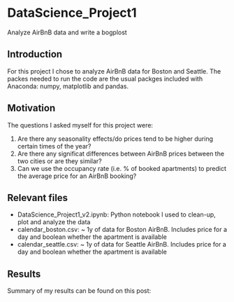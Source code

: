 # DataScience_Project1
Analyze AirBnB data and write a bogplost

## Introduction
For this project I chose to analyze AirBnB data for Boston and Seattle. The packes needed to run the code are the usual packges included with Anaconda: numpy, matplotlib and pandas.

## Motivation
The questions I asked myself for this project were:
1. Are there any seasonality effects/do prices tend to be higher during certain times of the year?
1. Are there any significat differences between AirBnB prices between the two cities or are they similar?
1. Can we use the occupancy rate (i.e. % of booked apartments) to predict the average price for an AirBnB booking?

## Relevant files
* DataScience_Project1_v2.ipynb: Python notebook I used to clean-up, plot and analyze the data
* calendar_boston.csv: ~ 1y of data for Boston AirBnB. Includes price for a day and boolean whether the apartment is available
* calendar_seattle.csv: ~ 1y of data for Seattle AirBnB. Includes price for a day and boolean whether the apartment is available

## Results
Summary of my results can be found on this post: 
